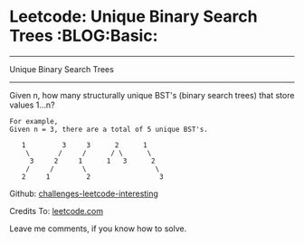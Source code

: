# Leetcode: Unique Binary Search Trees     :BLOG:Basic:


---

Unique Binary Search Trees  

---

Given n, how many structurally unique BST's (binary search trees) that store values 1&#x2026;n?  

    For example,
    Given n = 3, there are a total of 5 unique BST's.
    
       1         3     3      2      1
        \       /     /      / \      \
         3     2     1      1   3      2
        /     /       \                 \
       2     1         2                 3

Github: [challenges-leetcode-interesting](https://github.com/DennyZhang/challenges-leetcode-interesting/tree/master/unique-binary-search-trees)  

Credits To: [leetcode.com](https://leetcode.com/problems/unique-binary-search-trees/description/)  

Leave me comments, if you know how to solve.